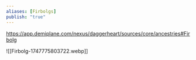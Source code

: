 ```yaml
---
aliases: [Firbolgs]
publish: "true"
---
```

https://app.demiplane.com/nexus/daggerheart/sources/core/ancestries#Firbolg

![[Firbolg-1747775803722.webp]]